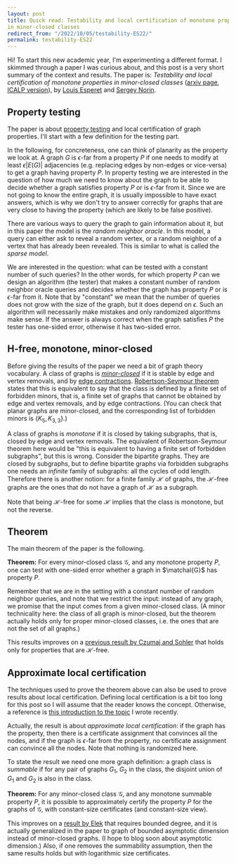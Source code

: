```yaml
---
layout: post
title: Quick read: Testability and local certification of monotone properties
in minor-closed classes
redirect_from: "/2022/10/05/testability-ES22/"
permalink: testability-ES22
---
```


Hi! To start this new academic year, I'm experimenting a different format. 
I skimmed through a paper I was curious about, and this post is a very 
short summary of the context and results. 
The paper is: *Testability and local certification of monotone properties 
in minor-closed classes* ([arxiv page](https://arxiv.org/abs/2202.00543), 
[ICALP version](https://drops.dagstuhl.de/opus/volltexte/2022/16399/)), 
by [Louis Esperet](https://oc.g-scop.grenoble-inp.fr/esperet/) and 
[Sergey Norin](https://www.math.mcgill.ca/snorin/).


## Property testing

The paper is about 
[property testing](https://en.wikipedia.org/wiki/Property_testing) 
and local certification of graph properties. 
I'll start with a few definition for the testing part. 

In the following, for concreteness, one can think of planarity as the 
property we look at. 
A graph $G$ is $\epsilon$-far from a property $P$ if one needs to modify 
at least $\epsilon |E(G)|$ adjacencies (e.g. replacing edges by non-edges 
or vice-versa) to get a graph having property $P$. 
In property testing we are interested in the question of how much we need
to know about the graph to be able to decide whether a graph satisfies 
property $P$ or is $\epsilon$-far from it. 
Since we are not going to know 
the entire graph, it is usually impossible to have exact answers, which is 
why we don't try to answer correctly for graphs that are very close to 
having the property (which are likely to be false positive).

There are various ways to query the graph to gain information about it, but 
in this paper the model is the *random neighbor oracle*. 
In this model, a 
query can either ask to reveal a random vertex, or a random 
neighbor of a vertex that has already been revealed. This is similar to 
what is called the *sparse model*. 

We are interested in the question: what can be tested with a constant 
number of such queries? 
In the other words, for which property $P$ can we design 
an algorithm (the tester) that makes a constant number of random neighbor 
oracle queries and decides whether the graph has property $P$ 
or is $\epsilon$-far from it.
Note that by "constant" we mean that the number of queries does not grow with 
the size of the graph, but it does depend on $\epsilon$.
Such an algorithm will necessarily make mistakes and only randomized 
algorithms make sense. 
If the answer is always correct when the graph satisfies $P$ the tester has 
one-sided error, otherwise it has two-sided error. 

## H-free, monotone, minor-closed

Before giving the results of the paper we need a bit of graph theory 
vocabulary. 
A class of graphs is 
*[minor-closed](https://en.wikipedia.org/wiki/Graph_minor#Minor-closed_graph_families)* 
if it is stable by edge and vertex 
removals, and by 
[edge contractions](https://en.wikipedia.org/wiki/Edge_contraction).
[Robertson-Seymour theorem](https://en.wikipedia.org/wiki/Robertson%E2%80%93Seymour_theorem)
states that this is equivalent to say that the class is defined 
by a finite set of forbidden minors, that is, a finite set of graphs that 
cannot be obtained by edge and vertex removals, and by edge contractions.
(You can check that planar graphs are minor-closed, and the corresponding 
list of forbidden minors is $\{K_5,K_{3,3}\}$.)

A class of graphs is *monotone* if it is closed by taking subgraphs, that 
is, closed by edge and vertex removals. 
The equivalent of Robertson-Seymour theorem here would be "this is 
equivalent to having a finite set of forbidden subgraphs", but this is wrong. 
Consider the bipartite graphs. They are closed by subgraphs, but to define 
bipartite graphs via forbidden subgraphs one needs an *infinite* family of
subgraphs: all the cycles of odd length. 
Therefore there is another notion: for a finite family $\mathcal{H}$ of 
graphs, the $\mathcal{H}$-free graphs are the ones that do not have a graph
of $\mathcal{H}$ as a subgraph. 

Note that being $\mathcal{H}$-free for some $\mathcal{H}$ implies that the 
class is monotone, but not the reverse.

## Theorem

The main theorem of the paper is the following. 

**Theorem:** For every minor-closed class $\mathcal{G}$, and any monotone 
property $P$, one can test with one-sided error whether a graph in $\matchal{G}$ 
has property $P$. 

Remember that we are in the setting with a constant number of random 
neighbor queries, and note that we restrict the input: instead of any graph, 
we promise that the input comes from a given minor-closed class.
(A minor technicality here: the class of all graph is minor-closed, but 
the theorem actually holds only for proper minor-closed classes, i.e. the ones 
that are not the set of all graphs.)

This results improves on a 
[previous result by Czumaj and Sohler](https://ieeexplore.ieee.org/document/8948636) 
that holds only for properties that are $\mathcal{H}$-free. 

## Approximate local certification

The techniques used to prove the theorem above can also be used to prove results 
about local certification. Defining local certification is a bit too long 
for this post so I will assume that the reader knows the concept. 
Otherwise, a reference is 
[this introduction to the topic](https://arxiv.org/abs/1910.12747) 
I wrote recently.

Actually, the result is about *approximate local certification*: if the graph 
has the property, then there is a certificate assignment that convinces all 
the nodes, and if the graph is $\epsilon$-far from the property, no 
certificate assignment can convince all the nodes. Note that nothing is 
randomized here.

To state the result we need one more graph definition: a graph class is 
*summable* if for any pair of graphs $G_1$, $G_2$ in the class, the 
disjoint union of $G_1$ and $G_2$ is also in the class.

**Theorem:** For any minor-closed class $\mathcal{G}$, and any monotone 
summable property $P$, it is possible to approximately certify the property
$P$ for the graphs of $\mathcal{G}$, with constant-size certificates (and 
constant-size view).

This improves on a 
[result by Elek](https://www.sciencedirect.com/science/article/abs/pii/S0097316522000516?via%3Dihub) 
that requires bounded degree, and it is actually generalized in the 
paper to graph of bounded asymptotic dimension instead of minor-closed graphs. 
(I hope to blog soon about asymptotic dimension.) Also, if one removes the 
summability assumption, then the same results holds but with logarithmic 
size certificates.




